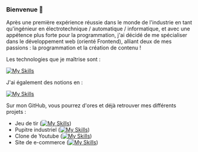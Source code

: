 ### Bienvenue 👋

Après une première expérience réussie dans le monde de l'industrie en tant qu'ingénieur en électrotechnique / automatique / informatique, et avec une appétence plus forte pour la programmation, j'ai décidé de me spécialiser dans le développement web (orienté Frontend), alliant deux de mes passions : la programmation et la création de contenu !

Les technologies que je maîtrise sont : 

[![My Skills](https://skills.thijs.gg/icons?i=html,css,js,react,vue,cpp,unity)](https://skills.thijs.gg)

J'ai également des notions en : 

[![My Skills](https://skills.thijs.gg/icons?i=php,mysql,py)](https://skills.thijs.gg)

Sur mon GitHub, vous pourrez d'ores et déjà retrouver mes différents projets : 

- Jeu de tir ([![My Skills](https://skills.thijs.gg/icons?i=cpp,unity)](https://skills.thijs.gg))
- Pupitre industriel ([![My Skills](https://skills.thijs.gg/icons?i=html,css,js)](https://skills.thijs.gg))
- Clone de Youtube ([![My Skills](https://skills.thijs.gg/icons?i=html,css,js,react)](https://skills.thijs.gg))
- Site de e-commerce ([![My Skills](https://skills.thijs.gg/icons?i=html,css,js,react)](https://skills.thijs.gg))



